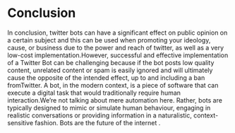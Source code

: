 # Conclusion

In conclusion, twitter bots can have a significant effect on public opinion on a certain subject and this can be used when promoting your ideology, cause, or business due to the power and reach of twitter, as well as a very low-cost implementation.However, successful and effective implementation of a Twitter Bot can be challenging because if the bot posts low quality content, unrelated content or spam is easily ignored and will ultimately cause the opposite of the intended effect, up to and including a ban fromTwitter. A bot, in the modern context, is a piece of software that can execute a digital task that would traditionally require human interaction.We’re not talking about mere automation here. Rather, bots are typically designed to mimic or simulate human behaviour, engaging in realistic conversations or providing information in a naturalistic, context-sensitive fashion. Bots are the future of the internet .

